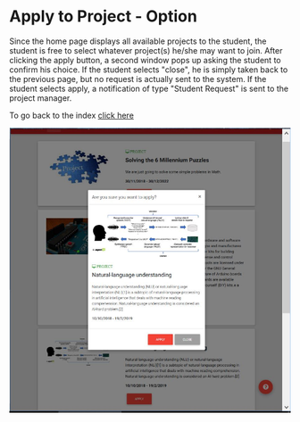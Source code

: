 # Apply to Project - Option

Since the home page displays all available projects to the student, the student is free to select whatever project(s) he/she may want to join. After clicking the apply button, a second window pops up asking the student to confirm his choice. If the student selects "close", he is simply taken back to the previous page, but no request is actually sent to the system. If the student selects apply, a notification of type "Student Request" is sent to the project manager.

To go back to the index [click here](https://github.com/rubencg195/GRADREC)

![alt text](applyToProject.JPG "Register") 
